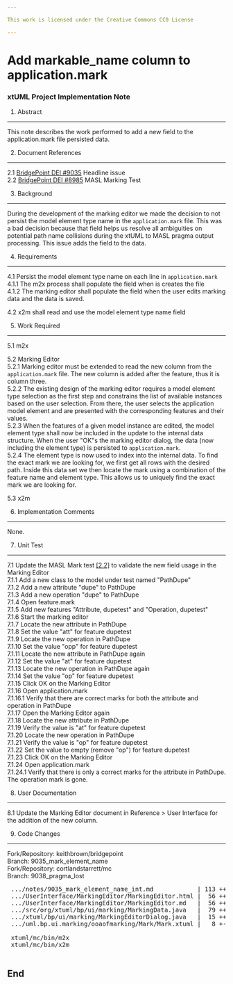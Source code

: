 ```yaml
---

This work is licensed under the Creative Commons CC0 License

---
```


# Add markable_name column to application.mark
### xtUML Project Implementation Note


1. Abstract
-----------
This note describes the work performed to add a new field to the application.mark
file persisted data.   

2. Document References
----------------------
<a id="2.1"></a>2.1 [BridgePoint DEI #9035](https://support.onefact.net/issues/9035) Headline issue    
<a id="2.2"></a>2.2 [BridgePoint DEI #8985](https://support.onefact.net/issues/8985) MASL Marking Test       

3. Background
-------------
During the development of the marking editor we made the decision to not persist
the model element type name in the ```application.mark``` file.  This was a bad
decision because that field helps us resolve all ambiguities on potential path
name collisions during the xtUML to MASL pragma output processing.  This issue 
adds the field to the data.  

4. Requirements
---------------
4.1  Persist the model element type name on each line in ```application.mark```  
4.1.1  The m2x process shall populate the field when is creates the file  
4.1.2  The marking editor shall populate the field when the user edits marking
  data and the data is saved.   
  
4.2  x2m shall read and use the model element type name field   

5. Work Required
----------------
5.1  m2x  
     
5.2  Marking Editor  
5.2.1  Marking editor must be extended to read the new column from the ```application.mark```
  file.  The new column is added after the feature, thus it is column three.  
5.2.2  The existing design of the marking editor requires a model element type
  selection as the first step and constrains the list of available instances based
  on the user selection.  From there, the user selects the application model 
  element and are presented with the corresponding features and their values.  
5.2.3  When the features of a given model instance are edited, the model element
  type shall now be included in the update to the internal data structure.  When 
  the user "OK"s the marking editor dialog, the data (now including the element type) 
  is persisted to ```application.mark```.  
5.2.4  The element type is now used to index into the internal data.  To find the exact
  mark we are looking for, we first get all rows with the desired path.  Inside this
  data set we then locate the mark using a combination of the feature name and 
  element type.  This allows us to uniquely find the exact mark we are looking for.   
    
5.3  x2m     


6. Implementation Comments
--------------------------
None.   

7. Unit Test
------------
7.1  Update the MASL Mark test [[2.2]](#2.2) to validate the new field usage in the Marking Editor   
7.1.1  Add a new class to the model under test named "PathDupe"    
7.1.2  Add a new attribute "dupe" to PathDupe     
7.1.3  Add a new operation "dupe" to PathDupe  
7.1.4  Open feature.mark  
7.1.5  Add new features "Attribute, dupetest" and "Operation, dupetest"  
7.1.6  Start the marking editor  
7.1.7  Locate the new attribute in PathDupe  
7.1.8  Set the value "att" for feature dupetest  
7.1.9  Locate the new operation in PathDupe  
7.1.10  Set the value "opp" for feature dupetest  
7.1.11  Locate the new attribute in PathDupe again  
7.1.12  Set the value "at" for feature dupetest  
7.1.13  Locate the new operation in PathDupe again  
7.1.14  Set the value "op" for feature dupetest  
7.1.15  Click OK on the Marking Editor  
7.1.16  Open application.mark  
7.1.16.1  Verify that there are correct marks for both the attribute and operation in PathDupe  
7.1.17  Open the Marking Editor again  
7.1.18  Locate the new attribute in PathDupe  
7.1.19  Verify the value is "at" for feature dupetest  
7.1.20  Locate the new operation in PathDupe  
7.1.21  Verify the value is "op" for feature dupetest  
7.1.22  Set the value to empty (remove "op") for feature dupetest  
7.1.23  Click OK on the Marking Editor  
7.1.24  Open application.mark  
7.1.24.1  Verify that there is only a correct marks for the attribute in PathDupe.  The operation mark is gone.  


8. User Documentation
---------------------
8.1  Update the Marking Editor document in Reference > User Interface for the 
  addition of the new column.     

9. Code Changes
---------------
Fork/Repository: keithbrown/bridgepoint   
Branch: 9035_mark_element_name  
Fork/Repository: cortlandstarrett/mc   
Branch: 9038_pragma_lost  

<pre>
 .../notes/9035_mark_element_name_int.md            | 113 +++++++++++++++++++++
 .../UserInterface/MarkingEditor/MarkingEditor.html |  56 +++++-----
 .../UserInterface/MarkingEditor/MarkingEditor.md   |  56 +++++-----
 .../src/org/xtuml/bp/ui/marking/MarkingData.java   |  79 +++++++++++---
 .../xtuml/bp/ui/marking/MarkingEditorDialog.java   |  15 ++-
 .../uml.bp.ui.marking/ooaofmarking/Mark/Mark.xtuml |   8 +--
 
 xtuml/mc/bin/m2x
 xtuml/mc/bin/x2m

</pre>

End
---

